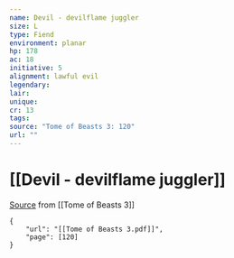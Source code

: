 ```yaml
---
name: Devil - devilflame juggler
size: L
type: Fiend
environment: planar
hp: 178
ac: 18
initiative: 5
alignment: lawful evil
legendary: 
lair: 
unique: 
cr: 13
tags: 
source: "Tome of Beasts 3: 120"
url: ""
---
```

# [[Devil - devilflame juggler]]

[Source](zotero://open-pdf/library/items/BLGR9HVR?page=120) from [[Tome of Beasts 3]]

```pdf
{
	"url": "[[Tome of Beasts 3.pdf]]",
	"page": [120]
}
```

